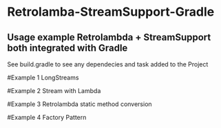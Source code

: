 # Retrolamba-StreamSupport-Gradle

## Usage example Retrolambda + StreamSupport both integrated with Gradle
See build.gradle to see any dependecies and task added to the Project

#Example 1 LongStreams

#Example 2 Stream with Lambda

#Example 3 Retrolambda static method conversion

#Example 4 Factory Pattern

